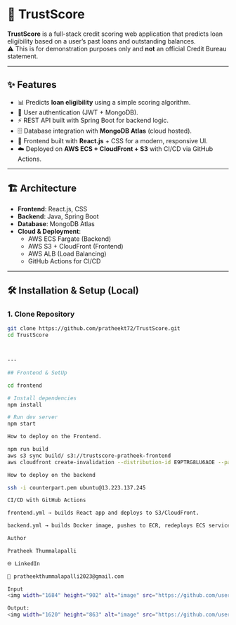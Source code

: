 # 🚀 TrustScore

**TrustScore** is a full-stack credit scoring web application that predicts loan eligibility based on a user’s past loans and outstanding balances.  
⚠️ This is for demonstration purposes only and **not** an official Credit Bureau statement.

---

## ✨ Features
- 📊 Predicts **loan eligibility** using a simple scoring algorithm.  
- 🔐 User authentication (JWT + MongoDB).  
- ⚡ REST API built with Spring Boot for backend logic.  
- 🗄️ Database integration with **MongoDB Atlas** (cloud hosted).  
- 🎨 Frontend built with **React.js** + CSS for a modern, responsive UI.  
- ☁️ Deployed on **AWS ECS + CloudFront + S3** with CI/CD via GitHub Actions.  

---

## 🏗️ Architecture

- **Frontend**: React.js, CSS  
- **Backend**: Java, Spring Boot  
- **Database**: MongoDB Atlas  
- **Cloud & Deployment**:  
  - AWS ECS Fargate (Backend)  
  - AWS S3 + CloudFront (Frontend)  
  - AWS ALB (Load Balancing)  
  - GitHub Actions for CI/CD  

---

## 🛠️ Installation & Setup (Local)

### 1. Clone Repository
```bash
git clone https://github.com/pratheekt72/TrustScore.git
cd TrustScore



---

## Frontend & SetUp

cd frontend

# Install dependencies
npm install

# Run dev server
npm start

How to deploy on the Frontend.

npm run build
aws s3 sync build/ s3://trustscore-pratheek-frontend
aws cloudfront create-invalidation --distribution-id E9PTRG8LU6AOE --paths "/*"

How to deploy on the backend

ssh -i counterpart.pem ubuntu@13.223.137.245

CI/CD with GitHub Actions

frontend.yml → builds React app and deploys to S3/CloudFront.

backend.yml → builds Docker image, pushes to ECR, redeploys ECS service automatically.

Author

Pratheek Thummalapalli

🌐 LinkedIn

📧 pratheekthummalapalli2023@gmail.com

Input
<img width="1684" height="902" alt="image" src="https://github.com/user-attachments/assets/88ee3e8a-e86f-4288-bf07-c5ba2b1a86f4" />

Output:
<img width="1620" height="863" alt="image" src="https://github.com/user-attachments/assets/9b8942f0-652a-42d0-a339-884f82996621" />




